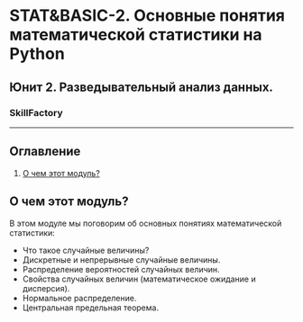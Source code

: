 # STAT&BASIC-2. Основные понятия математической статистики на Python
## Юнит 2. Разведывательный анализ данных. 
### SkillFactory
---
## Оглавление  
1. [О чем этот модуль?](https://github.com/alex-sokolov2011/my_study/blob/master/SkillFactory/DST_10/unit_2/STAT%26BASIC_2/README.md#О-чем-этот-модуль?)  

## О чем этот модуль?
В этом модуле мы поговорим об основных понятиях математической статистики:  
- Что такое случайные величины?  
- Дискретные и непрерывные случайные величины.  
- Распределение вероятностей случайных величин.  
- Свойства случайных величин (математическое ожидание и дисперсия).  
- Нормальное распределение.  
- Центральная предельная теорема.
